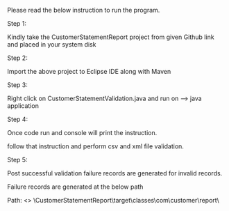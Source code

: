 Please read the below instruction to run the program.

Step 1:

Kindly take the CustomerStatementReport project from given Github link and placed in your system disk

Step 2:

Import the above project to Eclipse IDE along with Maven

Step 3: 

Right click on CustomerStatementValidation.java and run on --> java application

Step 4:

Once code run and console will print the instruction. 

follow that instruction and perform csv and xml file validation.

Step 5:

Post successful validation failure records are generated for invalid records.


Failure records are generated at the below path

Path: <<you placed projects in disk path>> \CustomerStatementReport\target\classes\com\customer\report\

